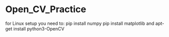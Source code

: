 # Open_CV_Practice

for Linux setup you need to: 
pip install numpy
pip install matplotlib and
apt-get install python3-OpenCV